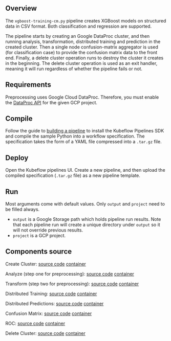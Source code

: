 ## Overview

The `xgboost-training-cm.py` pipeline creates XGBoost models on structured data in CSV format. Both classification and regression are supported.

The pipeline starts by creating an Google DataProc cluster, and then running analysis, transformation, distributed training and 
prediction in the created cluster. Then a single node confusion-matrix aggregator is used (for classification case) to
provide the confusion matrix data to the front end. Finally, a delete cluster operation runs to destroy the cluster it creates
in the beginning. The delete cluster operation is used as an exit handler, meaning it will run regardless of whether the pipeline fails
or not.

## Requirements

Preprocessing uses Google Cloud DataProc. Therefore, you must enable the [DataProc API](https://cloud.google.com/endpoints/docs/openapi/enable-api) for the given GCP project.

## Compile

Follow the guide to [building a pipeline](https://github.com/kubeflow/pipelines/wiki/Build-a-Pipeline) to install the Kubeflow Pipelines SDK and compile the sample Python into a workflow specification. The specification takes the form of a YAML file compressed into a `.tar.gz` file. 

## Deploy

Open the Kubeflow pipelines UI. Create a new pipeline, and then upload the compiled specification (`.tar.gz` file) as a new pipeline template.

## Run

Most arguments come with default values. Only `output` and `project` need to be filled always. 

* `output` is a Google Storage path which holds
pipeline run results. Note that each pipeline run will create a unique directory under `output` so it will not override previous results. 
* `project` is a GCP project.

## Components source

Create Cluster:
  [source code](https://github.com/kubeflow/pipelines/tree/master/components/dataproc/xgboost/create_cluster) 
  [container](https://github.com/kubeflow/pipelines/tree/master/components/dataproc/containers/create_cluster)

Analyze (step one for preprocessing):
  [source code](https://github.com/kubeflow/pipelines/tree/master/components/dataproc/xgboost/analyze) 
  [container](https://github.com/kubeflow/pipelines/tree/master/components/dataproc/containers/analyze)

Transform (step two for preprocessing):
  [source code](https://github.com/kubeflow/pipelines/tree/master/components/dataproc/xgboost/transform) 
  [container](https://github.com/kubeflow/pipelines/tree/master/components/dataproc/containers/transform)

Distributed Training:
  [source code](https://github.com/kubeflow/pipelines/tree/master/components/dataproc/xgboost/train) 
  [container](https://github.com/kubeflow/pipelines/tree/master/components/dataproc/containers/train)

Distributed Predictions:
  [source code](https://github.com/kubeflow/pipelines/tree/master/components/dataproc/xgboost/predict) 
  [container](https://github.com/kubeflow/pipelines/tree/master/components/dataproc/containers/predict)

Confusion Matrix:
  [source code](https://github.com/kubeflow/pipelines/tree/master/components/local/confusion_matrix/src) 
  [container](https://github.com/kubeflow/pipelines/tree/master/components/local/confusion_matrix)
 

ROC:
  [source code](https://github.com/kubeflow/pipelines/tree/master/components/local/roc/src) 
  [container](https://github.com/kubeflow/pipelines/tree/master/components/local/roc)


Delete Cluster:
  [source code](https://github.com/kubeflow/pipelines/tree/master/components/dataproc/xgboost/delete_cluster) 
  [container](https://github.com/kubeflow/pipelines/tree/master/components/dataproc/containers/delete_cluster)


